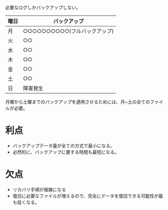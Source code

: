 必要なログしかバックアップしない。

| 曜日 | バックアップ |
| ---- | ------------ |
| 月   | ○○○○○○○○○○(フルバックアップ)   |
| 火   | ○○           |
| 水   | ○○         |
| 木   | ○○       |
| 金   | ○○     |
| 土   | ○○   |
| 日   | 障害発生             |

月曜から土曜までのバックアップを適用させるためには、月~土の全てのファイルが必要。

# 利点
- バックアップデータ量が全ての方式で最小になる。
- 必然的に、バックアップに要する時間も最短になる。

# 欠点
- リカバリ手順が複雑になる
- 復旧に必要なファイルが増えるので、完全にデータを復旧できる可能性が最も低くなる。